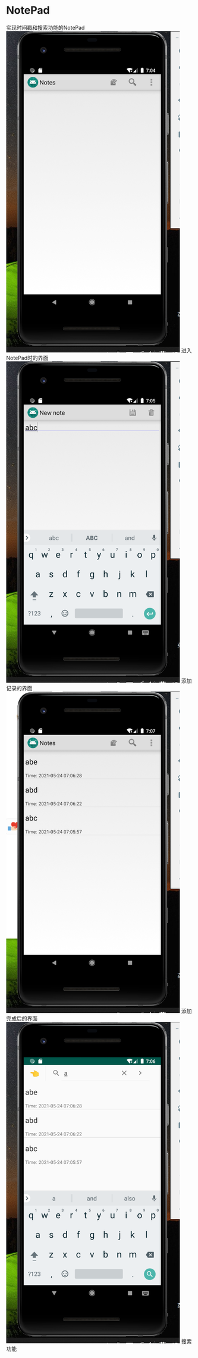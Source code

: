 # NotePad
实现时间戳和搜索功能的NotePad
![Image text](https://github.com/Cappuccino-Luo/NotePad/blob/master/NotePad1/pictures/1.png)
进入NotePad时的界面  
![Image text](https://github.com/Cappuccino-Luo/NotePad/blob/master/NotePad1/pictures/2.png)
添加记录的界面  
![Image text](https://github.com/Cappuccino-Luo/NotePad/blob/master/NotePad1/pictures/3.png)
添加完成后的界面  
![Image text](https://github.com/Cappuccino-Luo/NotePad/blob/master/NotePad1/pictures/4.jpg)
搜索功能
